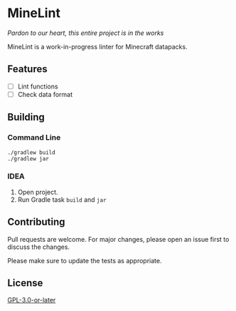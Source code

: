 # MineLint

_Pardon to our heart, this entire project is in the works_

MineLint is a work-in-progress linter for Minecraft datapacks.

## Features

- [ ] Lint functions
- [ ] Check data format

## Building

### Command Line

```shell
./gradlew build
./gradlew jar
```

### IDEA

1. Open project.
2. Run Gradle task `build` and `jar`

## Contributing

Pull requests are welcome. For major changes, please open an issue first to discuss the changes.

Please make sure to update the tests as appropriate.

## License

[GPL-3.0-or-later](LICENSE)
